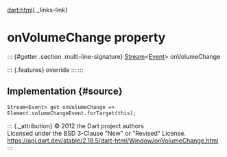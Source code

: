 [dart:html](../../dart-html/dart-html-library){._links-link}

onVolumeChange property
=======================

::: {#getter .section .multi-line-signature}
[Stream](../../dart-async/stream-class)\<[Event](../event-class)\>
onVolumeChange

::: {.features}
override
:::
:::

Implementation {#source}
--------------

``` {.language-dart data-language="dart"}
Stream<Event> get onVolumeChange => Element.volumeChangeEvent.forTarget(this);
```

::: {._attribution}
© 2012 the Dart project authors\
Licensed under the BSD 3-Clause \"New\" or \"Revised\" License.\
<https://api.dart.dev/stable/2.18.5/dart-html/Window/onVolumeChange.html>
:::
